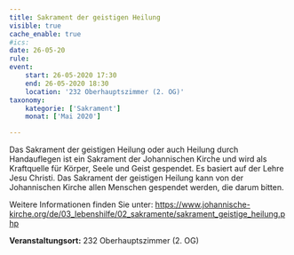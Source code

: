 ```yaml
---
title: Sakrament der geistigen Heilung
visible: true
cache_enable: true
#ics: 
date: 26-05-20
rule: 
event:
	start: 26-05-2020 17:30
	end: 26-05-2020 18:30
	location: '232 Oberhauptszimmer (2. OG)'
taxonomy:
	kategorie: ['Sakrament']
	monat: ['Mai 2020']

---
```

Das Sakrament der geistigen Heilung oder auch Heilung durch Handauflegen ist ein Sakrament der Johannischen Kirche und wird als Kraftquelle für Körper, Seele und Geist gespendet. Es basiert auf der Lehre Jesu Christi. Das Sakrament der geistigen Heilung kann von der Johannischen Kirche allen Menschen gespendet werden, die darum bitten.

Weitere Informationen finden Sie unter:
https://www.johannische-kirche.org/de/03_lebenshilfe/02_sakramente/sakrament_geistige_heilung.php



**Veranstaltungsort:** 232 Oberhauptszimmer (2. OG)

